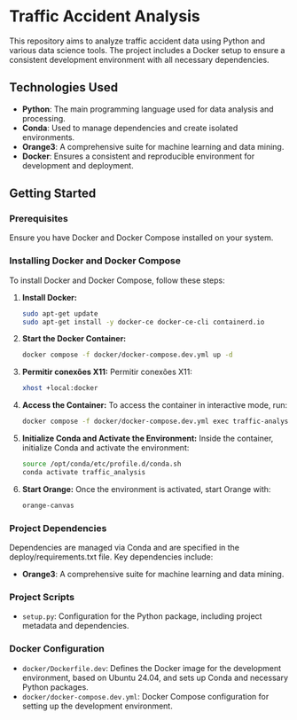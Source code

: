 # Traffic Accident Analysis

This repository aims to analyze traffic accident data using Python and various data science tools. The project includes a Docker setup to ensure a consistent development environment with all necessary dependencies.

## Technologies Used

- **Python**: The main programming language used for data analysis and processing.
- **Conda**: Used to manage dependencies and create isolated environments.
- **Orange3**: A comprehensive suite for machine learning and data mining.
- **Docker**: Ensures a consistent and reproducible environment for development and deployment.

## Getting Started

### Prerequisites

Ensure you have Docker and Docker Compose installed on your system.

### Installing Docker and Docker Compose

To install Docker and Docker Compose, follow these steps:

1. **Install Docker:**
   ```bash
   sudo apt-get update
   sudo apt-get install -y docker-ce docker-ce-cli containerd.io
   ```

2. **Start the Docker Container:**
   ```bash
   docker compose -f docker/docker-compose.dev.yml up -d
   ```

3. **Permitir conexões X11:**
   Permitir conexões X11:
   ```bash
   xhost +local:docker
   ```

4. **Access the Container:**
   To access the container in interactive mode, run:
   ```bash
   docker compose -f docker/docker-compose.dev.yml exec traffic-analysis bash
   ```

5. **Initialize Conda and Activate the Environment:**
   Inside the container, initialize Conda and activate the environment:
   ```bash
   source /opt/conda/etc/profile.d/conda.sh
   conda activate traffic_analysis
   ```

6. **Start Orange:**
   Once the environment is activated, start Orange with:
   ```bash
   orange-canvas
   ```

### Project Dependencies

Dependencies are managed via Conda and are specified in the deploy/requirements.txt file. Key dependencies include:
- **Orange3**: A comprehensive suite for machine learning and data mining.

### Project Scripts

- `setup.py`: Configuration for the Python package, including project metadata and dependencies.

### Docker Configuration

- `docker/Dockerfile.dev`: Defines the Docker image for the development environment, based on Ubuntu 24.04, and sets up Conda and necessary Python packages.
- `docker/docker-compose.dev.yml`: Docker Compose configuration for setting up the development environment.
